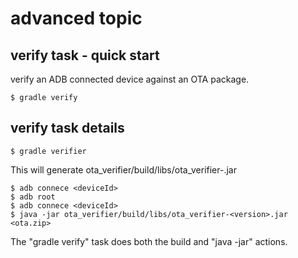 # advanced topic

## verify task - quick start
verify an ADB connected device against an OTA package.

    $ gradle verify

## verify task details

    $ gradle verifier

This will generate ota\_verifier/build/libs/ota\_verifier-<version>.jar

    $ adb connece <deviceId>
    $ adb root
    $ adb connece <deviceId>
    $ java -jar ota_verifier/build/libs/ota_verifier-<version>.jar <ota.zip>

The "gradle verify" task does both the build and "java -jar" actions.
